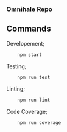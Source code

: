 ### Omnihale Repo

## Commands

Developement;

```bash
    npm start
```

Testing;

```bash
    npm run test
```

Linting;

```bash
    npm run lint
```

Code Coverage;

```bash
    npm run coverage
```
